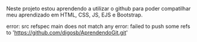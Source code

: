 Neste projeto estou aprendendo a utilizar o github para poder compatilhar meu aprendizado em HTML, CSS, JS, EJS e Bootstrap.



error: src refspec main does not match any
error: failed to push some refs to 'https://github.com/digosb/AprendendoGit.git'